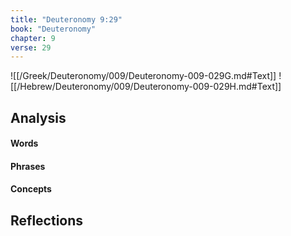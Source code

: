 ```yaml
---
title: "Deuteronomy 9:29"
book: "Deuteronomy"
chapter: 9
verse: 29
---
```

![[/Greek/Deuteronomy/009/Deuteronomy-009-029G.md#Text]]
![[/Hebrew/Deuteronomy/009/Deuteronomy-009-029H.md#Text]]

## Analysis

#### Words

#### Phrases

#### Concepts

## Reflections
